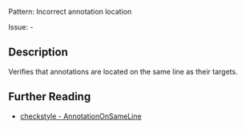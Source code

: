 Pattern: Incorrect annotation location

Issue: -

## Description

Verifies that annotations are located on the same line as their targets.

## Further Reading

* [checkstyle - AnnotationOnSameLine](http://checkstyle.sourceforge.net/config_annotation.html#AnnotationOnSameLine)
